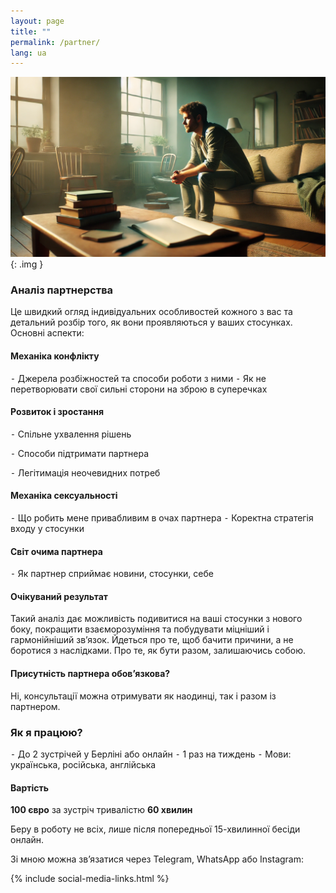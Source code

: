 ```yaml
---
layout: page
title: ""
permalink: /partner/
lang: ua
---
```


![Alt text](/assets/images/tmp.png){: .img }

### Аналіз партнерства
Це швидкий огляд індивідуальних особливостей кожного з вас
та детальний розбір того, як вони проявляються у ваших стосунках.
Основні аспекти:

#### Механіка конфлікту
⁃ Джерела розбіжностей та способи роботи з ними
⁃ Як не перетворювати свої сильні сторони на зброю в суперечках

#### Розвиток і зростання
⁃ Спільне ухвалення рішень

⁃ Способи підтримати партнера

⁃ Легітимація неочевидних потреб

#### Механіка сексуальності
⁃ Що робить мене привабливим в очах партнера
⁃ Коректна стратегія входу у стосунки

#### Світ очима партнера
⁃ Як партнер сприймає новини, стосунки, себе

#### Очікуваний результат
Такий аналіз дає можливість подивитися на ваші стосунки з нового боку, покращити взаєморозуміння та побудувати міцніший і гармонійніший зв’язок.
Йдеться про те, щоб бачити причини, а не боротися з наслідками.
Про те, як бути разом, залишаючись собою.

#### Присутність партнера обов’язкова?
Ні, консультації можна отримувати як наодинці, так і разом із партнером.

### Як я працюю?
⁃ До 2 зустрічей у Берліні або онлайн
⁃ 1 раз на тиждень
⁃ Мови: українська, російська, англійська

#### Вартість
**100 євро** за зустріч тривалістю **60 хвилин**

Беру в роботу не всіх, лише після попередньої 15-хвилинної бесіди онлайн.

Зі мною можна зв’язатися через Telegram, WhatsApp або Instagram:

{% include social-media-links.html %}